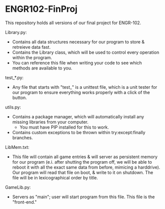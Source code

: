 # ENGR102-FinProj
This repository holds all versions of our final project for ENGR-102.

Library.py:
  - Contains all data structures necessary for our program to store & retreieve data fast. 
  - Contains the Library class, which will be used to control every operation within the program.
  - You can reference this file when writing your code to see which methods are available to you.

test_*.py:
  - Any file that starts with "test_" is a unittest file, which is a unit tester for our program to ensure everything works properly with a click of the button.

utils.py:
  - Contains a package manager, which will automatically install any missing libraries from your computer. 
    - You must have PIP installed for this to work.
  - Contains custom exceptions to be thrown within try:except:finally branches.

LibMem.txt:
  - This file will contain all game entries & will server as persistent memory for our program (e.i. after shutting the program off, we will be able to reboot it with all the exact same data from before, mimicing a harddrive). Our program will read that file on boot, & write to it on shutdown. The file will be in lexicographical order by title.

GameLib.py:
  - Servers as "main"; user will start program from this file. This file is the "front-end."
